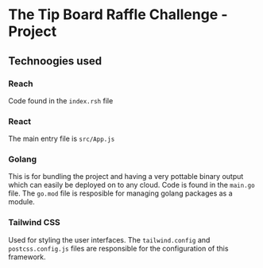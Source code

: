 # The Tip Board Raffle Challenge - Project

## Technoogies used

### Reach
Code found in the `index.rsh` file

### React
The main entry file is `src/App.js`

### Golang
This is for bundling the project and having a very pottable binary output which can easily be deployed on to any cloud.
Code is found in the `main.go` file. The `go.mod` file is resposible for managing golang packages as a module. 

### Tailwind CSS
Used for styling the user interfaces. The `tailwind.config` and `postcss.config.js` files are responsible for the configuration of this framework.
